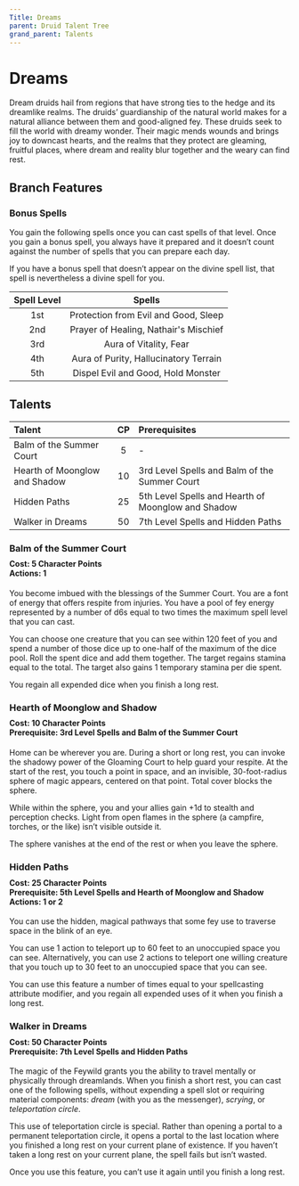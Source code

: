```yaml
---
Title: Dreams
parent: Druid Talent Tree
grand_parent: Talents
---
```


# Dreams
Dream druids hail from regions that have strong ties to the hedge and its dreamlike realms. The druids’ guardianship of the natural world makes for a natural alliance between them and good-aligned fey. These druids seek to fill the world with dreamy wonder. Their magic mends wounds and brings joy to downcast hearts, and the realms that they protect are gleaming, fruitful places, where dream and reality blur together and the weary can find rest.

## Branch Features

### Bonus Spells
You gain the following spells once you can cast spells of that level. Once you gain a bonus spell, you always have it prepared and it doesn’t count against the number of spells that you can prepare each day.

If you have a bonus spell that doesn’t appear on the divine spell list, that spell is nevertheless a divine spell for you.

| Spell Level | Spells |
|:-----------:|:------:|
| 1st | Protection from Evil and Good, Sleep |   
| 2nd | Prayer of Healing, Nathair's Mischief |  
| 3rd | Aura of Vitality, Fear |  
| 4th | Aura of Purity, Hallucinatory Terrain |  
| 5th | Dispel Evil and Good, Hold Monster |  

## Talents

| Talent | CP | Prerequisites |
|:-------|:--:|:--------------|
| Balm of the Summer Court      | 5  | - |   
| Hearth of Moonglow and Shadow | 10 | 3rd Level Spells and Balm of the Summer Court |   
| Hidden Paths                  | 25 | 5th Level Spells and Hearth of Moonglow and Shadow |   
| Walker in Dreams              | 50 | 7th Level Spells and Hidden Paths |   

### Balm of the Summer Court

<div style="margin-top:-10px;"></div>

#### **Cost:** 5 Character Points<br>**Actions:** 1
You become imbued with the blessings of the Summer Court. You are a font of energy that offers respite from injuries. You have a pool of fey energy represented by a number of d6s equal to two times the maximum spell level that you can cast.

You can choose one creature that you can see within 120 feet of you and spend a number of those dice up to one-half of the maximum of the dice pool. Roll the spent dice and add them together. The target regains stamina equal to the total. The target also gains 1 temporary stamina per die spent.

You regain all expended dice when you finish a long rest.

### Hearth of Moonglow and Shadow

<div style="margin-top:-10px;"></div>

#### **Cost:** 10 Character Points<br>**Prerequisite:** 3rd Level Spells and Balm of the Summer Court
Home can be wherever you are. During a short or long rest, you can invoke the shadowy power of the Gloaming Court to help guard your respite. At the start of the rest, you touch a point in space, and an invisible, 30-foot-radius sphere of magic appears, centered on that point. Total cover blocks the sphere.

While within the sphere, you and your allies gain +1d to stealth and perception checks. Light from open flames in the sphere (a campfire, torches, or the like) isn’t visible outside it.

The sphere vanishes at the end of the rest or when you leave the sphere.

### Hidden Paths

<div style="margin-top:-10px;"></div>

#### **Cost:** 25 Character Points<br>**Prerequisite:** 5th Level Spells and Hearth of Moonglow and Shadow<br>**Actions:** 1 or 2
You can use the hidden, magical pathways that some fey use to traverse space in the blink of an eye. 

You can use 1 action to teleport up to 60 feet to an unoccupied space you can see. Alternatively, you can use 2 actions to teleport one willing creature that you touch up to 30 feet to an unoccupied space that you can see.

You can use this feature a number of times equal to your spellcasting attribute modifier, and you regain all expended uses of it when you finish a long rest.

### Walker in Dreams

<div style="margin-top:-10px;"></div>

#### **Cost:** 50 Character Points<br>**Prerequisite:** 7th Level Spells and Hidden Paths
The magic of the Feywild grants you the ability to travel mentally or physically through dreamlands. When you finish a short rest, you can cast one of the following spells, without expending a spell slot or requiring material components: *dream* (with you as the messenger), *scrying*, or *teleportation circle*.

This use of teleportation circle is special. Rather than opening a portal to a permanent teleportation circle, it opens a portal to the last location where you finished a long rest on your current plane of existence. If you haven’t taken a long rest on your current plane, the spell fails but isn’t wasted.

Once you use this feature, you can’t use it again until you finish a long rest.
